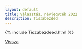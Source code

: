 ```yaml
---
layout: default
title: Választási névjegyzék 2022
description: Tiszabezdéd
---
```


{% include Tiszabezdeed.html %}

[Vissza](./)